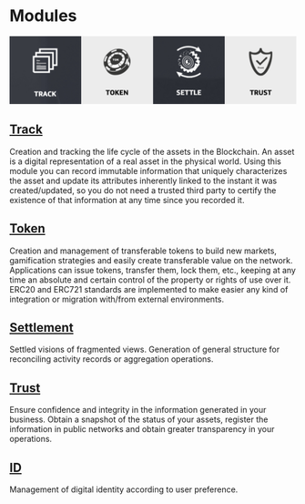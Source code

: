 # Modules

![TrustOS modules](./images/modules.png)

## [Track](track.md)

Creation and tracking the life cycle of the assets in the Blockchain. An asset
is a digital representation of a real asset in the physical world. Using this module you can
record immutable information that uniquely characterizes the asset and update its attributes inherently linked to the instant it was created/updated, so you do not need a trusted third party to certify the existence of that information at any time since you recorded it.

## [Token](token.md)

Creation and management of transferable tokens to build new markets, gamification strategies and easily create transferable value on the network. Applications can issue tokens, transfer them, lock them, etc., keeping at any time an absolute and certain control of the property or rights of use over it. ERC20 and ERC721 standards are implemented to make easier any kind of integration or migration with/from external environments.

## [Settlement](settle.md)

Settled visions of fragmented views. Generation of general structure for reconciling activity records or aggregation operations.

## [Trust](trust.md)

Ensure confidence and integrity in the information generated in your business. Obtain a snapshot of the status of your assets, register the information in public networks and obtain greater transparency in your operations.

## [ID](id.md)

Management of digital identity according to user preference. 
